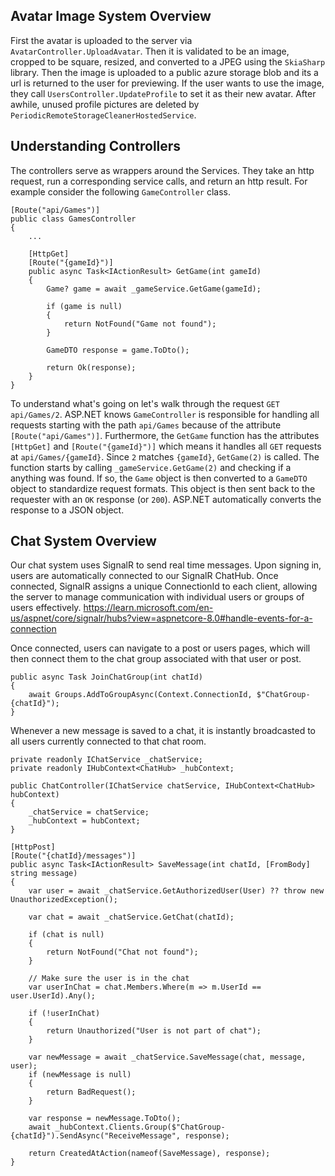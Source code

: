## Avatar Image System Overview

First the avatar is uploaded to the server via `AvatarController.UploadAvatar`. Then it is validated to be an image, cropped to be square, resized, and converted to a JPEG using the `SkiaSharp` library. Then the image is uploaded to a public azure storage blob and its a url is returned to the user for previewing. If the user wants to use the image, they call `UsersController.UpdateProfile` to set it as their new avatar. After awhile, unused profile pictures are deleted by `PeriodicRemoteStorageCleanerHostedService`.

## Understanding Controllers

The controllers serve as wrappers around the Services. They take an http request, run a corresponding service calls, and return an http result. For example consider the following `GameController` class.

    [Route("api/Games")]
    public class GamesController
    {
        ...

        [HttpGet]
        [Route("{gameId}")]
        public async Task<IActionResult> GetGame(int gameId)
        {
            Game? game = await _gameService.GetGame(gameId);

            if (game is null)
            {
                return NotFound("Game not found");
            }

            GameDTO response = game.ToDto();

            return Ok(response);
        }
    }

To understand what's going on let's walk through the request `GET api/Games/2`. ASP.NET knows `GameController` is responsible for handling all requests starting with the path `api/Games` because of the attribute `[Route("api/Games")]`. Furthermore, the `GetGame` function has the attributes `[HttpGet]` and `[Route("{gameId}")]` which means it handles all `GET` requests at `api/Games/{gameId}`. Since `2` matches `{gameId}`, `GetGame(2)` is called. The function starts by calling `_gameService.GetGame(2)` and checking if a anything was found. If so, the `Game` object is then converted to a `GameDTO` object to standardize request formats. This object is then sent back to the requester with an `OK` response (or `200`). ASP.NET automatically converts the response to a JSON object.

## Chat System Overview
Our chat system uses SignalR to send real time messages. Upon signing in, users are automatically connected to our SignalR ChatHub. Once connected, SignalR assigns a unique ConnectionId to each client, allowing the server to manage communication with individual users or groups of users effectively. https://learn.microsoft.com/en-us/aspnet/core/signalr/hubs?view=aspnetcore-8.0#handle-events-for-a-connection

Once connected, users can navigate to a post or users pages, which will then connect them to the chat group associated with that user or post.

    public async Task JoinChatGroup(int chatId)
    {
        await Groups.AddToGroupAsync(Context.ConnectionId, $"ChatGroup-{chatId}");
    }

Whenever a new message is saved to a chat, it is instantly broadcasted to all users currently connected to that chat room. 

    private readonly IChatService _chatService;
    private readonly IHubContext<ChatHub> _hubContext;

    public ChatController(IChatService chatService, IHubContext<ChatHub> hubContext)
    {
        _chatService = chatService;
        _hubContext = hubContext;
    }

    [HttpPost]
    [Route("{chatId}/messages")]
    public async Task<IActionResult> SaveMessage(int chatId, [FromBody] string message)
    {
        var user = await _chatService.GetAuthorizedUser(User) ?? throw new UnauthorizedException();

        var chat = await _chatService.GetChat(chatId);

        if (chat is null)
        {
            return NotFound("Chat not found");
        }

        // Make sure the user is in the chat
        var userInChat = chat.Members.Where(m => m.UserId == user.UserId).Any();

        if (!userInChat)
        {
            return Unauthorized("User is not part of chat");
        }

        var newMessage = await _chatService.SaveMessage(chat, message, user);
        if (newMessage is null)
        {
            return BadRequest();
        }

        var response = newMessage.ToDto();
        await _hubContext.Clients.Group($"ChatGroup-{chatId}").SendAsync("ReceiveMessage", response);

        return CreatedAtAction(nameof(SaveMessage), response);
    }